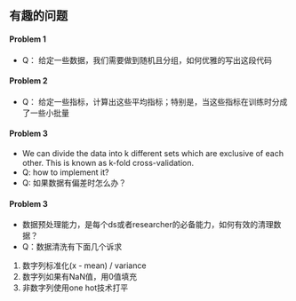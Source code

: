 ## 有趣的问题
#### Problem 1
* Q： 给定一些数据，我们需要做到随机且分组，如何优雅的写出这段代码


#### Problem 2
* Q： 给定一些指标，计算出这些平均指标；特别是，当这些指标在训练时分成了一些小批量

#### Problem 3
* We can divide the data into k different sets which are exclusive of each other. This is known as k-fold cross-validation.
* Q: how to implement it?
* Q: 如果数据有偏差时怎么办？ 

#### Problem 3
* 数据预处理能力，是每个ds或者researcher的必备能力，如何有效的清理数据？
* Q：数据清洗有下面几个诉求
1. 数字列标准化(x - mean) / variance  
2. 数字列如果有NaN值，用0值填充
3. 非数字列使用one hot技术打平
